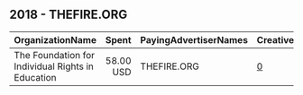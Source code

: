 ## 2018 - THEFIRE.ORG 
|OrganizationName|Spent|PayingAdvertiserNames|CreativeUrls|Impressions|Genders|AgeBrackets|CountryCodes|BillingAddresses|CandidateBallotInformation|
|:---|---:|:---|:---|---:|:---|:---|:---|:---|:---|
|The Foundation for Individual Rights in Education|58.00 USD|THEFIRE.ORG|[0](https://www.snap.com/political-ads/asset/847887e56f3e718d18b78028c4aaaf8d603593efe5a058a131c8f878c3a318b1?mediaType=mp4)|18,331||17-25|united states|US||
